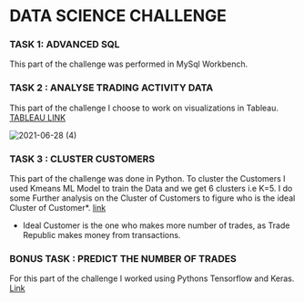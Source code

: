 # DATA SCIENCE CHALLENGE

### TASK 1: ADVANCED SQL

This part of the challenge was performed in MySql Workbench. 

### TASK 2 : ANALYSE TRADING ACTIVITY DATA

This part of the challenge I choose to work on visualizations in Tableau. [TABLEAU LINK](https://public.tableau.com/app/profile/prebitha.staphney.abraham/viz/TR-Task/Dashboard1)

![2021-06-28 (4)](https://user-images.githubusercontent.com/81169091/123560855-25484100-d7a5-11eb-8bfa-f51d7f9bd53e.png)


### TASK 3 : CLUSTER CUSTOMERS

This part of the challenge was done in Python. To cluster the Customers I used Kmeans ML Model to train the Data and we get 6 clusters i.e K=5.
I do some Further analysis on the Cluster of Customers to figure who is the ideal Cluster of Customer*. [link](https://github.com/prebitha/Predicting-Trades/tree/main/Cluster%20Customer)

  - Ideal Customer is the one who makes more number of trades, as Trade Republic makes money from transactions. 

### BONUS TASK : PREDICT THE NUMBER OF TRADES

For this part of the challenge I worked using Pythons Tensorflow and Keras.  [Link](https://github.com/prebitha/Predicting-Trades/tree/main/Predict%20Trades)
